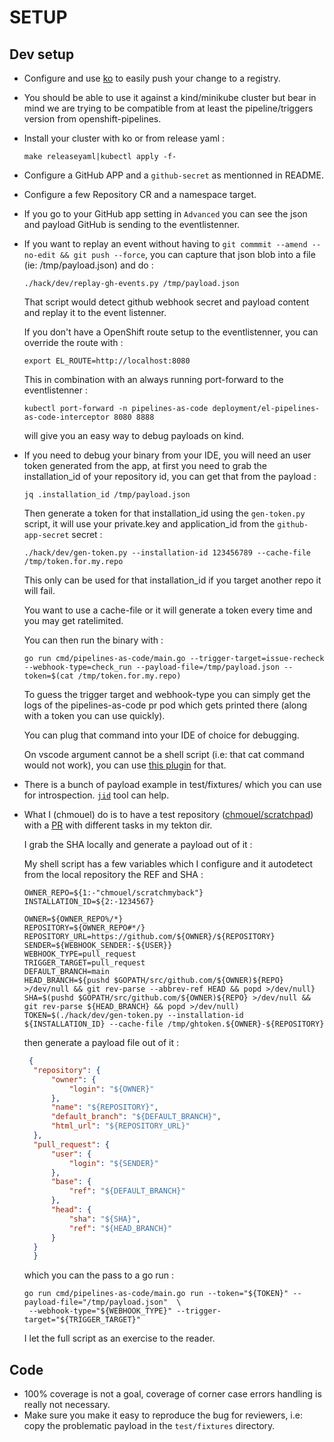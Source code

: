 SETUP
=====

## Dev setup

* Configure and use [ko](https://github.com/google/ko) to easily push your change to a
  registry.
* You should be able to use it against a kind/minikube cluster but bear in mind
  we are trying to be compatible from at least the pipeline/triggers version
  from openshift-pipelines.
* Install your cluster with ko or from release yaml :

    ```shell
    make releaseyaml|kubectl apply -f-
    ```

* Configure a GitHub APP and a `github-secret` as mentionned in README.

* Configure a few Repository CR and a namespace target.

* If you go to your GitHub app setting in `Advanced` you can see the json and
  payload GitHub is sending to the eventlistenner.

* If you want to replay an event without having to `git commmit --amend
  --no-edit && git push --force`, you can capture that json blob into a file
  (ie: /tmp/payload.json) and do :

  ```shell
  ./hack/dev/replay-gh-events.py /tmp/payload.json
  ```

  That script would detect github webhook secret and payload content and replay
  it to the event listenner.

  If you don't have a OpenShift route setup to the eventlistenner, you can
  override the route with :

  ```shell
  export EL_ROUTE=http://localhost:8080
  ```

  This in combination with an always running port-forward to the eventlistenner :

  ```shell
  kubectl port-forward -n pipelines-as-code deployment/el-pipelines-as-code-interceptor 8080 8888
  ```

  will give you an easy way to debug payloads on kind.

* If you need to debug your binary from your IDE, you will need an user token
  generated from the app, at first you need to grab the installation_id of your
  repository id, you can get that from the payload :

  ```shell
  jq .installation_id /tmp/payload.json
  ```

  Then generate a token for that installation_id using the `gen-token.py`
  script, it will use your private.key and application_id from the
  `github-app-secret` secret :

  ```shell
  ./hack/dev/gen-token.py --installation-id 123456789 --cache-file /tmp/token.for.my.repo
  ```

  This only can be used for that installation_id if you target another repo it will fail.

  You want to use a cache-file or it will generate a token every time and you
  may get ratelimited.

  You can then run the binary with :

  ```shell
  go run cmd/pipelines-as-code/main.go --trigger-target=issue-recheck --webhook-type=check_run --payload-file=/tmp/payload.json --token=$(cat /tmp/token.for.my.repo)
  ```

  To guess the trigger target and webhook-type you can simply get the logs of
  the pipelines-as-code pr pod which gets printed there (along with a token you
  can use quickly).

  You can plug that command into your IDE of choice for debugging.

  On vscode argument cannot be a shell script (i.e: that cat command would not
  work), you can use [this
  plugin](https://marketplace.visualstudio.com/items?itemName=augustocdias.tasks-shell-input)
  for that.

* There is a bunch of payload example in test/fixtures/ which you can use for
  introspection. [`jid`](https://github.com/simeji/jid) tool can help.

* What I (chmouel) do is to have a test repository ([chmouel/scratchpad](https://github.com/chmouel/scratchpad)) with
  a [PR](https://github.com/chmouel/scratchmyback/pull/1) with different tasks in my tekton dir.

  I grab the SHA locally and generate a payload out of it :

  My shell script has a few variables which I configure and it autodetect from
  the local repository the REF and SHA :

  ```shell
  OWNER_REPO=${1:-"chmouel/scratchmyback"}
  INSTALLATION_ID=${2:-1234567}

  OWNER=${OWNER_REPO%/*}
  REPOSITORY=${OWNER_REPO#*/}
  REPOSITORY_URL=https://github.com/${OWNER}/${REPOSITORY}
  SENDER=${WEBHOOK_SENDER:-${USER}}
  WEBHOOK_TYPE=pull_request
  TRIGGER_TARGET=pull_request
  DEFAULT_BRANCH=main
  HEAD_BRANCH=${pushd $GOPATH/src/github.com/${OWNER)${REPO} >/dev/null && git rev-parse --abbrev-ref HEAD && popd >/dev/null}
  SHA=$(pushd $GOPATH/src/github.com/${OWNER)${REPO} >/dev/null && git rev-parse ${HEAD_BRANCH} && popd >/dev/null)
  TOKEN=$(./hack/dev/gen-token.py --installation-id ${INSTALLATION_ID} --cache-file /tmp/ghtoken.${OWNER}-${REPOSITORY}
  ```

  then generate a payload file out of it :
  ```json
   {
    "repository": {
        "owner": {
            "login": "${OWNER}"
        },
        "name": "${REPOSITORY}",
        "default_branch": "${DEFAULT_BRANCH}",
        "html_url": "${REPOSITORY_URL}"
    },
    "pull_request": {
        "user": {
            "login": "${SENDER}"
        },
        "base": {
            "ref": "${DEFAULT_BRANCH}"
        },
        "head": {
            "sha": "${SHA}",
            "ref": "${HEAD_BRANCH}"
        }
    }
    }
    ```

  which you can the pass to a go run :

  ```shell
  go run cmd/pipelines-as-code/main.go run --token="${TOKEN}" --payload-file="/tmp/payload.json"  \
   --webhook-type="${WEBHOOK_TYPE}" --trigger-target="${TRIGGER_TARGET}"
  ```

  I let the full script as an exercise to the reader.

## Code

* 100% coverage is not a goal, coverage of corner case errors handling
  is really not necessary.
* Make sure you make it easy to reproduce the bug for reviewers, i.e: copy the problematic payload in the `test/fixtures`
  directory.
